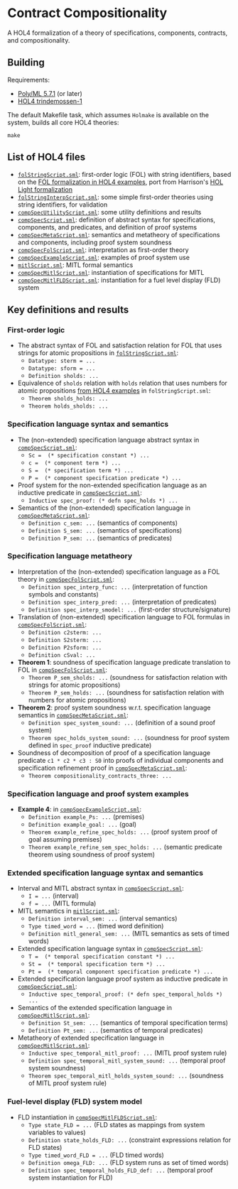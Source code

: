 # Contract Compositionality

A HOL4 formalization of a theory of specifications, components, contracts, and compositionality.

## Building

Requirements:
- [Poly/ML 5.7.1](https://github.com/polyml/polyml) (or later)
- [HOL4 trindemossen-1](https://github.com/HOL-Theorem-Prover/HOL/releases/tag/trindemossen-1)

The default Makefile task, which assumes `Holmake` is available on the system, builds all core HOL4 theories:

```shell
make
```

## List of HOL4 files

- [`folStringScript.sml`](fol/folStringScript.sml): first-order logic (FOL) with string identifiers, based on the [FOL formalization in HOL4 examples](https://github.com/HOL-Theorem-Prover/HOL/tree/develop/examples/logic/folcompactness), port from Harrison's [HOL Light formalization](https://github.com/jrh13/hol-light/commit/013324af7ff715346383fb963d323138)
- [`folStringInterpScript.sml`](fol/folStringInterpScript.sml): some simple first-order theories using string identifiers, for validation
- [`compSpecUtilityScript.sml`](semantics/compSpecUtilityScript.sml): some utility definitions and results
- [`compSpecScript.sml`](semantics/compSpecScript.sml): definition of abstract syntax for specifications, components, and predicates, and definition of proof systems
- [`compSpecMetaScript.sml`](semantics/compSpecMetaScript.sml): semantics and metatheory of specifications and components, including proof system soundness
- [`compSpecFolScript.sml`](semantics/compSpecFolScript.sml): interpretation as first-order theory
- [`compSpecExampleScript.sml`](semantics/compSpecExampleScript.sml): examples of proof system use
- [`mitlScript.sml`](semantics/mitlScript.sml): MITL formal semantics
- [`compSpecMitlScript.sml`](semantics/compSpecMitlScript.sml): instantiation of specifications for MITL
- [`compSpecMitlFLDScript.sml`](semantics/compSpecMitlFLDScript.sml): instantiation for a fuel level display (FLD) system

## Key definitions and results

### First-order logic

- The abstract syntax of FOL and satisfaction relation for FOL that uses strings for atomic propositions in [`folStringScript.sml`](fol/folStringScript.sml):
  - `Datatype: sterm = ...`
  - `Datatype: sform = ...`
  - `Definition sholds: ...`
- Equivalence of `sholds` relation with `holds` relation that uses numbers for atomic propositions [from HOL4 examples](https://github.com/HOL-Theorem-Prover/HOL/tree/develop/examples/logic/folcompactness) in `folStringScript.sml`:
  - `Theorem sholds_holds: ...`
  - `Theorem holds_sholds: ...`

### Specification language syntax and semantics

- The (non-extended) specification language abstract syntax in [`compSpecScript.sml`](semantics/compSpecScript.sml):
  - `Sc =  (* specification constant *) ...`
  - `c =  (* component term *) ...`
  - `S =  (* specification term *) ...`
  - `P =  (* component specification predicate *) ...`
- Proof system for the non-extended specification language as an inductive predicate in [`compSpecScript.sml`](semantics/compSpecScript.sml):
  - `Inductive spec_proof: (* defn spec_holds *) ...`
- Semantics of the (non-extended) specification language in [`compSpecMetaScript.sml`](semantics/compSpecMetaScript.sml):
  - `Definition c_sem: ...` (semantics of components)
  - `Definition S_sem: ...` (semantics of specifications)
  - `Definition P_sem: ...` (semantics of predicates)

### Specification language metatheory

- Interpretation of the (non-extended) specification language as a FOL theory in [`compSpecFolScript.sml`](semantics/compSpecFolScript.sml):
  - `Definition spec_interp_func: ...` (interpretation of function symbols and constants)
  - `Definition spec_interp_pred: ...` (interpretation of predicates)
  - `Definition spec_interp_smodel: ...` (first-order structure/signature)
- Translation of (non-extended) specification language to FOL formulas in [`compSpecFolScript.sml`](semantics/compSpecFolScript.sml):
  - `Definition c2sterm: ...`
  - `Definition S2sterm: ...`
  - `Definition P2sform: ...`
  - `Definition cSval: ...`
- **Theorem 1**: soundness of specification language predicate translation to FOL in [`compSpecFolScript.sml`](semantics/compSpecFolScript.sml):
  - `Theorem P_sem_sholds: ...` (soundness for satisfaction relation with strings for atomic propositions)
  - `Theorem P_sem_holds: ...` (soundness for satisfaction relation with numbers for atomic propositions)
- **Theorem 2**: proof system soundness w.r.t. specification language semantics in [`compSpecMetaScript.sml`](semantics/compSpecMetaScript.sml):
  - `Definition spec_system_sound: ...` (definition of a sound proof system)
  - `Theorem spec_holds_system_sound: ...` (soundness for proof system defined in `spec_proof` inductive predicate)
- Soundness of decomposition of proof of a specification language predicate `c1 * c2 * c3 : S0` into proofs of individual components and specification refinement proof in [`compSpecMetaScript.sml`](semantics/compSpecMetaScript.sml):
  - `Theorem compositionality_contracts_three: ...`

### Specification language and proof system examples

- **Example 4**:  in [`compSpecExampleScript.sml`](semantics/compSpecExampleScript.sml):
  - `Definition example_Ps: ...` (premises)
  - `Definition example_goal: ...` (goal)
  - `Theorem example_refine_spec_holds: ...` (proof system proof of goal assuming premises)
  - `Theorem example_refine_sem_spec_holds: ...` (semantic predicate theorem using soundness of proof system)
  
### Extended specification language syntax and semantics

- Interval and MITL abstract syntax in [`compSpecScript.sml`](semantics/compSpecScript.sml):
  - `I = ...` (interval)
  - `f = ...` (MITL formula)
- MITL semantics in [`mitlScript.sml`](semantics/mitlScript.sml):
  - `Definition interval_sem: ...` (interval semantics)  
  - `Type timed_word = ...` (timed word definition)
  - `Definition mitl_general_sem: ...` (MITL semantics as sets of timed words)
- Extended specification language syntax in [`compSpecScript.sml`](semantics/compSpecScript.sml):
  - `T =  (* temporal specification constant *) ...`
  - `St =  (* temporal specification term *) ...`
  - `Pt =  (* temporal component specification predicate *) ...`
- Extended specification language proof system as inductive predicate in [`compSpecScript.sml`](semantics/compSpecScript.sml):
  - `Inductive spec_temporal_proof: (* defn spec_temporal_holds *) ...`
- Semantics of the extended specification language in [`compSpecMitlScript.sml`](semantics/compSpecMitlScript.sml):
  - `Definition St_sem: ...` (semantics of temporal specification terms)
  - `Definition Pt_sem: ...` (semantics of temporal predicates)
- Metatheory of extended specification language in [`compSpecMitlScript.sml`](semantics/compSpecMitlScript.sml):
  - `Inductive spec_temporal_mitl_proof: ...` (MITL proof system rule)
  - `Definition spec_temporal_mitl_system_sound: ...` (temporal proof system soundness)
  - `Theorem spec_temporal_mitl_holds_system_sound: ...` (soundness of MITL proof system rule)

### Fuel-level display (FLD) system model

- FLD instantiation in [`compSpecMitlFLDScript.sml`](semantics/compSpecMitlFLDScript.sml):
  - `Type state_FLD = ...` (FLD states as mappings from system variables to values)
  - `Definition state_holds_FLD: ...` (constraint expressions relation for FLD states)
  - `Type timed_word_FLD = ...` (FLD timed words)
  - `Definition omega_FLD: ...` (FLD system runs as set of timed words)
  - `Definition spec_temporal_holds_FLD_def: ...` (temporal proof system instantiation for FLD)
